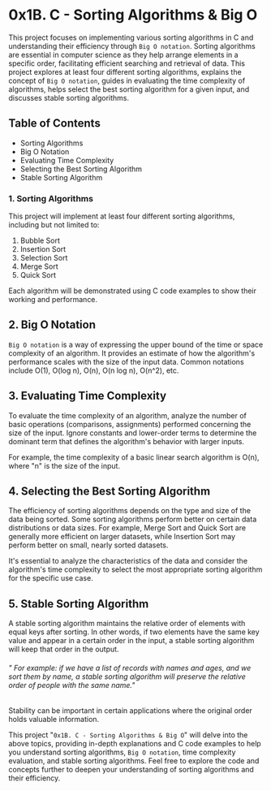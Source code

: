 # 0x1B. C - Sorting Algorithms & Big O
This project focuses on implementing various sorting algorithms in C and understanding their efficiency through `Big O notation`. Sorting algorithms are essential in computer science as they help arrange elements in a specific order, facilitating efficient searching and retrieval of data. This project explores at least four different sorting algorithms, explains the concept of `Big O notation`, guides in evaluating the time complexity of algorithms, helps select the best sorting algorithm for a given input, and discusses stable sorting algorithms.

## Table of Contents
 - Sorting Algorithms
 - Big O Notation
 - Evaluating Time Complexity
 - Selecting the Best Sorting Algorithm
 - Stable Sorting Algorithm


### 1. Sorting Algorithms
This project will implement at least four different sorting algorithms, including but not limited to:

 1. Bubble Sort
 2. Insertion Sort
 3. Selection Sort
 4. Merge Sort
 5. Quick Sort

Each algorithm will be demonstrated using C code examples to show their working and performance.

## 2. Big O Notation
`Big O notation` is a way of expressing the upper bound of the time or space complexity of an algorithm. It provides an estimate of how the algorithm's performance scales with the size of the input data. Common notations include O(1), O(log n), O(n), O(n log n), O(n^2), etc.

## 3. Evaluating Time Complexity
To evaluate the time complexity of an algorithm, analyze the number of basic operations (comparisons, assignments) performed concerning the size of the input. Ignore constants and lower-order terms to determine the dominant term that defines the algorithm's behavior with larger inputs.

For example, the time complexity of a basic linear search algorithm is O(n), where "n" is the size of the input.

## 4. Selecting the Best Sorting Algorithm
The efficiency of sorting algorithms depends on the type and size of the data being sorted. Some sorting algorithms perform better on certain data distributions or data sizes. For example, Merge Sort and Quick Sort are generally more efficient on larger datasets, while Insertion Sort may perform better on small, nearly sorted datasets.

It's essential to analyze the characteristics of the data and consider the algorithm's time complexity to select the most appropriate sorting algorithm for the specific use case.

## 5. Stable Sorting Algorithm
A stable sorting algorithm maintains the relative order of elements with equal keys after sorting. In other words, if two elements have the same key value and appear in a certain order in the input, a stable sorting algorithm will keep that order in the output.

###### " For example: if we have a list of records with names and ages, and we sort them by name, a stable sorting algorithm will preserve the relative order of people with the same name."

Stability can be important in certain applications where the original order holds valuable information.

This project "``0x1B. C - Sorting Algorithms & Big O``" will delve into the above topics, providing in-depth explanations and C code examples to help you understand sorting algorithms, `Big O notation`, time complexity evaluation, and stable sorting algorithms. Feel free to explore the code and concepts further to deepen your understanding of sorting algorithms and their efficiency.
